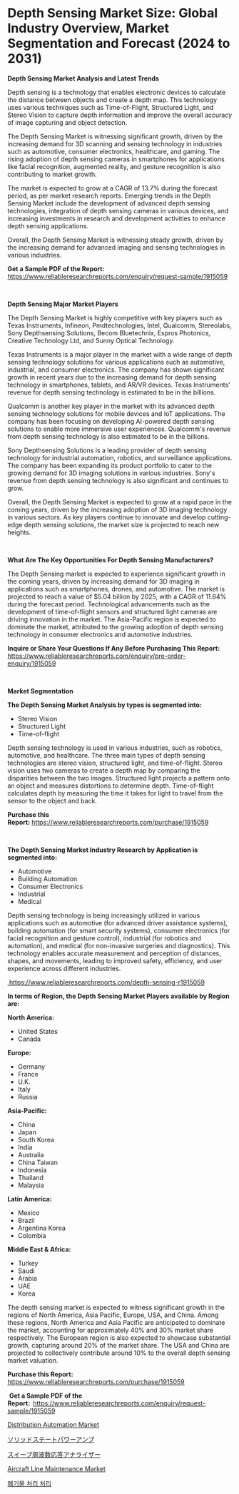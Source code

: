 <p><h1>Depth Sensing Market Size: Global Industry Overview, Market Segmentation and Forecast (2024 to 2031)</h1></p><p><strong>Depth Sensing Market Analysis and Latest Trends</strong></p>
<p><p>Depth sensing is a technology that enables electronic devices to calculate the distance between objects and create a depth map. This technology uses various techniques such as Time-of-Flight, Structured Light, and Stereo Vision to capture depth information and improve the overall accuracy of image capturing and object detection.</p><p>The Depth Sensing Market is witnessing significant growth, driven by the increasing demand for 3D scanning and sensing technology in industries such as automotive, consumer electronics, healthcare, and gaming. The rising adoption of depth sensing cameras in smartphones for applications like facial recognition, augmented reality, and gesture recognition is also contributing to market growth.</p><p>The market is expected to grow at a CAGR of 13.7% during the forecast period, as per market research reports. Emerging trends in the Depth Sensing Market include the development of advanced depth sensing technologies, integration of depth sensing cameras in various devices, and increasing investments in research and development activities to enhance depth sensing applications.</p><p>Overall, the Depth Sensing Market is witnessing steady growth, driven by the increasing demand for advanced imaging and sensing technologies in various industries.</p></p>
<p><strong>Get a Sample PDF of the Report:&nbsp;</strong> <a href="https://www.reliableresearchreports.com/enquiry/request-sample/1915059">https://www.reliableresearchreports.com/enquiry/request-sample/1915059</a></p>
<p>&nbsp;</p>
<p><strong>Depth Sensing Major Market Players</strong></p>
<p><p>The Depth Sensing Market is highly competitive with key players such as Texas Instruments, Infineon, Pmdtechnologies, Intel, Qualcomm, Stereolabs, Sony Depthsensing Solutions, Becom Bluetechnix, Espros Photonics, Creative Technology Ltd, and Sunny Optical Technology. </p><p>Texas Instruments is a major player in the market with a wide range of depth sensing technology solutions for various applications such as automotive, industrial, and consumer electronics. The company has shown significant growth in recent years due to the increasing demand for depth sensing technology in smartphones, tablets, and AR/VR devices. Texas Instruments' revenue for depth sensing technology is estimated to be in the billions.</p><p>Qualcomm is another key player in the market with its advanced depth sensing technology solutions for mobile devices and IoT applications. The company has been focusing on developing AI-powered depth sensing solutions to enable more immersive user experiences. Qualcomm's revenue from depth sensing technology is also estimated to be in the billions.</p><p>Sony Depthsensing Solutions is a leading provider of depth sensing technology for industrial automation, robotics, and surveillance applications. The company has been expanding its product portfolio to cater to the growing demand for 3D imaging solutions in various industries. Sony's revenue from depth sensing technology is also significant and continues to grow.</p><p>Overall, the Depth Sensing Market is expected to grow at a rapid pace in the coming years, driven by the increasing adoption of 3D imaging technology in various sectors. As key players continue to innovate and develop cutting-edge depth sensing solutions, the market size is projected to reach new heights.</p></p>
<p>&nbsp;</p>
<p><strong>What Are The Key Opportunities For Depth Sensing Manufacturers?</strong></p>
<p><p>The Depth Sensing market is expected to experience significant growth in the coming years, driven by increasing demand for 3D imaging in applications such as smartphones, drones, and automotive. The market is projected to reach a value of $5.04 billion by 2025, with a CAGR of 11.64% during the forecast period. Technological advancements such as the development of time-of-flight sensors and structured light cameras are driving innovation in the market. The Asia-Pacific region is expected to dominate the market, attributed to the growing adoption of depth sensing technology in consumer electronics and automotive industries.</p></p>
<p><strong>Inquire or Share Your Questions If Any Before Purchasing This Report:</strong> <a href="https://www.reliableresearchreports.com/enquiry/pre-order-enquiry/1915059">https://www.reliableresearchreports.com/enquiry/pre-order-enquiry/1915059</a></p>
<p>&nbsp;</p>
<p><strong>Market Segmentation</strong></p>
<p><strong>The Depth Sensing Market Analysis by types is segmented into:</strong></p>
<p><ul><li>Stereo Vision</li><li>Structured Light</li><li>Time-of-flight</li></ul></p>
<p><p>Depth sensing technology is used in various industries, such as robotics, automotive, and healthcare. The three main types of depth sensing technologies are stereo vision, structured light, and time-of-flight. Stereo vision uses two cameras to create a depth map by comparing the disparities between the two images. Structured light projects a pattern onto an object and measures distortions to determine depth. Time-of-flight calculates depth by measuring the time it takes for light to travel from the sensor to the object and back.</p></p>
<p><strong>Purchase this Report:&nbsp;</strong><a href="https://www.reliableresearchreports.com/purchase/1915059">https://www.reliableresearchreports.com/purchase/1915059</a></p>
<p>&nbsp;</p>
<p><strong>The Depth Sensing Market Industry Research by Application is segmented into:</strong></p>
<p><ul><li>Automotive</li><li>Building Automation</li><li>Consumer Electronics</li><li>Industrial</li><li>Medical</li></ul></p>
<p><p>Depth sensing technology is being increasingly utilized in various applications such as automotive (for advanced driver assistance systems), building automation (for smart security systems), consumer electronics (for facial recognition and gesture control), industrial (for robotics and automation), and medical (for non-invasive surgeries and diagnostics). This technology enables accurate measurement and perception of distances, shapes, and movements, leading to improved safety, efficiency, and user experience across different industries.</p></p>
<p><a href="https://www.reliableresearchreports.com/depth-sensing-r1915059">&nbsp;https://www.reliableresearchreports.com/depth-sensing-r1915059</a></p>
<p><strong>In terms of Region, the Depth Sensing Market Players available by Region are:</strong></p>
<p>
    <p> <strong> North America: </strong>
        <ul>
            <li>United States</li>
            <li>Canada</li>
        </ul>
        </p> 
    <p> <strong> Europe: </strong>
        <ul>
            <li>Germany</li>
            <li>France</li>
            <li>U.K.</li>
            <li>Italy</li>
            <li>Russia</li>
        </ul>
        </p> 
    <p> <strong> Asia-Pacific: </strong>
        <ul>
            <li>China</li>
            <li>Japan</li>
            <li>South Korea</li>
            <li>India</li>
            <li>Australia</li>
            <li>China Taiwan</li>
            <li>Indonesia</li>
            <li>Thailand</li>
            <li>Malaysia</li>
        </ul>
        </p> 
    <p> <strong> Latin America: </strong>
        <ul>
            <li>Mexico</li>
            <li>Brazil</li>
            <li>Argentina Korea</li>
            <li>Colombia</li>
        </ul>
        </p> 
    <p> <strong> Middle East & Africa: </strong>
        <ul>
            <li>Turkey</li>
            <li>Saudi</li>
            <li>Arabia</li>
            <li>UAE</li>
            <li>Korea</li>
        </ul>
    </p>
    </p>
<p><p>The depth sensing market is expected to witness significant growth in the regions of North America, Asia Pacific, Europe, USA, and China. Among these regions, North America and Asia Pacific are anticipated to dominate the market, accounting for approximately 40% and 30% market share respectively. The European region is also expected to showcase substantial growth, capturing around 20% of the market share. The USA and China are projected to collectively contribute around 10% to the overall depth sensing market valuation.</p></p>
<p><strong>Purchase this Report: </strong><a href="https://www.reliableresearchreports.com/purchase/1915059">https://www.reliableresearchreports.com/purchase/1915059</a></p>
<p>&nbsp;<strong>Get a Sample PDF of the Report:&nbsp;&nbsp;</strong><a href="https://www.reliableresearchreports.com/enquiry/request-sample/1915059">https://www.reliableresearchreports.com/enquiry/request-sample/1915059</a></p>
<p><strong></strong></p>
<p><p><a href="https://github.com/wusalecollins540tpqoz/Market-Research-Report-List-2/blob/main/distribution-automation-market.md">Distribution Automation Market</a></p><p><a href="https://github.com/AylinBeier/Market-Research-Report-List-1/blob/main/939208861122.md">ソリッドステートパワーアンプ</a></p><p><a href="https://github.com/AylinBeier/Market-Research-Report-List-1/blob/main/159605220062.md">スイープ周波数応答アナライザー</a></p><p><a href="https://github.com/kathiaseamanalvaradovlprc2h/Market-Research-Report-List-2/blob/main/aircraft-line-maintenance-market.md">Aircraft Line Maintenance Market</a></p><p><a href="https://github.com/royErdmtyan906778/Market-Research-Report-List-1/blob/main/892640859459.md">폐기물 처리 처리</a></p></p>